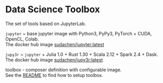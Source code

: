 # Data Science Toolbox  

The set of tools based on JupyterLab.

`jupyter` ~ base jupyter image with Python3, PyPy3, PyTorch + CUDA, OpenCL, Colab.    
The docker hub image [sudachen/jupyter:latest](http://hub.docker.com/r/sudachen/jupyter)

`jupy3r` ~ `jupyter` + Julia 1.0 + Rust 1.30 + Scala 2.12 + Spark 2.4 + Dask.   
The docker hub image [sudachen/jupy3r:latest](http://hub.docker.com/r/sudachen/jupy3r)

toolbox - composer definition with configurable image.   
See the [README](https://github.com/sudachen/dstoolbox/blob/master/toolbox/README.md) to find how to setup toolbox.

